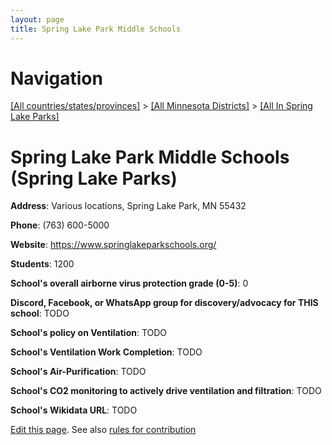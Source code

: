 ```yaml
---
layout: page
title: Spring Lake Park Middle Schools
---
```

# Navigation

[[All countries/states/provinces]](../../..) > [[All Minnesota Districts]](../..) > [[All In Spring Lake Parks]](..)

# Spring Lake Park Middle Schools (Spring Lake Parks)

**Address**: Various locations, Spring Lake Park, MN 55432

**Phone**: (763) 600-5000

**Website**: <https://www.springlakeparkschools.org/>

**Students**: 1200

**School's overall airborne virus protection grade (0-5)**: 0

**Discord, Facebook, or WhatsApp group for discovery/advocacy for THIS school**: TODO

**School's policy on Ventilation**: TODO

**School's Ventilation Work Completion**: TODO

**School's Air-Purification**: TODO

**School's CO2 monitoring to actively drive ventilation and filtration**: TODO

**School's Wikidata URL**: TODO


[Edit this page](https://github.com/ventilate-schools/MN/edit/main/./Spring_Lake_Parks/Spring_Lake_Park_Middle_Schools.md). See also [rules for contribution](../../../contribution-rules/)